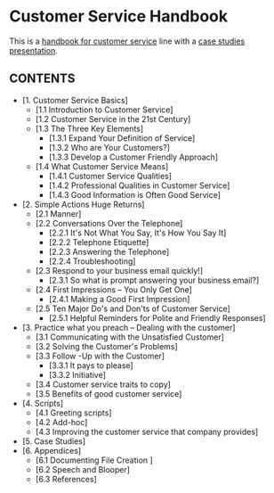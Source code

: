 # Customer Service Handbook

This is a [handbook for customer service](https://beta.rstudioconnect.com/englianhu/customer-service-handbook/) line with a [case studies presentation](http://rpubs.com/englianhu/customer-service-slideshow).

## CONTENTS

- [1. Customer Service Basics]
  - [1.1 Introduction to Customer Service]
  - [1.2 Customer Service in the 21st Century]
  - [1.3 The Three Key Elements]
    - [1.3.1 Expand Your Definition of Service]
    - [1.3.2 Who are Your Customers?]
    - [1.3.3 Develop a Customer Friendly Approach]
  - [1.4 What Customer Service Means]
    - [1.4.1 Customer Service Qualities]
    - [1.4.2 Professional Qualities in Customer Service]
    - [1.4.3 Good Information is Often Good Service]
- [2. Simple Actions Huge Returns] 
  - [2.1 Manner]
  - [2.2 Conversations Over the Telephone]
    - [2.2.1 It's Not What You Say, It's How You Say It]
    - [2.2.2 Telephone Etiquette]
    - [2.2.3 Answering the Telephone]
    - [2.2.4 Troubleshooting]
  - [2.3 Respond to your business email quickly!]
    - [2.3.1 So what is prompt answering your business email?]
  - [2.4 First Impressions – You Only Get One]
    - [2.4.1 Making a Good First Impression]
  - [2.5 Ten Major Do's and Don'ts of Customer Service]
    - [2.5.1 Helpful Reminders for Polite and Friendly Responses]
- [3. Practice what you preach – Dealing with the customer]
  - [3.1 Communicating with the Unsatisfied Customer]
  - [3.2 Solving the Customer's Problems]
  - [3.3 Follow -Up with the Customer]
    - [3.3.1 It pays to please]
    - [3.3.2 Initiative]
  - [3.4 Customer service traits to copy]
  - [3.5 Benefits of good customer service]
- [4. Scripts]
  - [4.1 Greeting scripts]
  - [4.2 Add-hoc]
  - [4.3 Improving the customer service that company provides]
- [5. Case Studies]
- [6. Appendices]
  - [6.1 Documenting File Creation ]
  - [6.2 Speech and Blooper]
  - [6.3 References]



